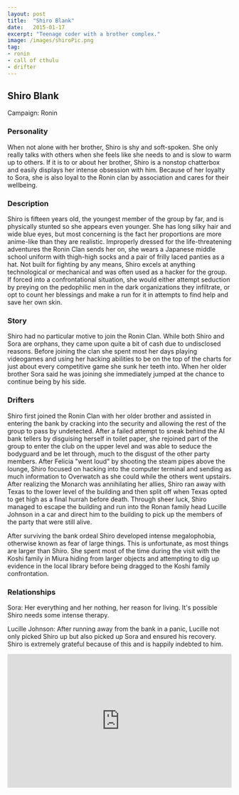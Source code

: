 ```yaml
---
layout: post
title:  "Shiro Blank"
date:   2015-01-17
excerpt: "Teenage coder with a brother complex."
image: /images/shiroPic.png
tag:
- ronin
- call of cthulu
- drifter
---
```

## Shiro Blank

Campaign: Ronin

### Personality
When not alone with her brother, Shiro is shy and soft-spoken. She only really talks with others when she feels like she needs to and is slow to warm up to others. If it is to or about her brother, Shiro is a nonstop chatterbox and easily displays her intense obsession with him. Because of her loyalty to Sora, she is also loyal to the Ronin clan by association and cares for their wellbeing.

### Description
Shiro is fifteen years old, the youngest member of the group by far, and is physically stunted so she appears even younger. She has long silky hair and wide blue eyes, but most concerning is the fact her proportions are more anime-like than they are realistic. Improperly dressed for the life-threatening adventures the Ronin Clan sends her on, she wears a Japanese middle school uniform with thigh-high socks and a pair of frilly laced panties as a hat. Not built for fighting by any means, Shiro excels at anything technological or mechanical and was often used as a hacker for the group. If forced into a confrontational situation, she would either attempt seduction by preying on the pedophilic men in the dark organizations they infiltrate, or opt to count her blessings and make a run for it in attempts to find help and save her own skin.

### Story
Shiro had no particular motive to join the Ronin Clan. While both Shiro and Sora are orphans, they came upon quite a bit of cash due to undisclosed reasons. Before joining the clan she spent most her days playing videogames and using her hacking abilities to be on the top of the charts for just about every competitive game she sunk her teeth into. When her older brother Sora said he was joining she immediately jumped at the chance to continue being by his side.

### Drifters
Shiro first joined the Ronin Clan with her older brother and assisted in entering the bank by cracking into the security and allowing the rest of the group to pass by undetected. After a failed attempt to sneak behind the AI bank tellers by disguising herself in toilet paper, she rejoined part of the group to enter the club on the upper level and was able to seduce the bodyguard and be let through, much to the disgust of the other party members. After Felicia "went loud" by shooting the steam pipes above the lounge, Shiro focused on hacking into the computer terminal and sending as much information to Overwatch as she could while the others went upstairs. After realizing the Monarch was annihilating her allies, Shiro ran away with Texas to the lower level of the building and then split off when Texas opted to get high as a final hurrah before death. Through sheer luck, Shiro managed to escape the building and run into the Ronan family head Lucille Johnson in a car and direct him to the building to pick up the members of the party that were still alive.

After surviving the bank ordeal Shiro developed intense megalophobia, otherwise known as fear of large things. This is unfortunate, as most things are larger than Shiro. She spent most of the time during the visit with the Koshi family in Miura hiding from larger objects and attempting to dig up evidence in the local library before being dragged to the Koshi family confrontation.

### Relationships
Sora: Her everything and her nothing, her reason for living. It's possible Shiro needs some intense therapy.

Lucille Johnson: After running away from the bank in a panic, Lucille not only picked Shiro up but also picked up Sora and ensured his recovery. Shiro is extremely grateful because of this and is happily indebted to him.

<iframe width="100%" height="300" scrolling="no" frameborder="no" src="https://w.soundcloud.com/player/?url=https%3A//api.soundcloud.com/playlists/1066545904%3Fsecret_token%3Ds-7NSW63IUHDW&color=%23debc8e&auto_play=true&hide_related=false&show_comments=true&show_user=true&show_reposts=false&show_teaser=true"></iframe>
